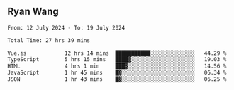 ## Ryan Wang

<!--START_SECTION:waka-->

```txt
From: 12 July 2024 - To: 19 July 2024

Total Time: 27 hrs 39 mins

Vue.js            12 hrs 14 mins  ███████████░░░░░░░░░░░░░░   44.29 %
TypeScript        5 hrs 15 mins   ████▓░░░░░░░░░░░░░░░░░░░░   19.03 %
HTML              4 hrs 1 min     ███▓░░░░░░░░░░░░░░░░░░░░░   14.56 %
JavaScript        1 hr 45 mins    █▓░░░░░░░░░░░░░░░░░░░░░░░   06.34 %
JSON              1 hr 43 mins    █▓░░░░░░░░░░░░░░░░░░░░░░░   06.25 %
```

<!--END_SECTION:waka-->

